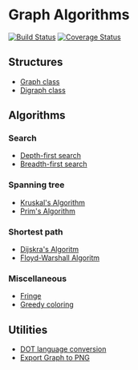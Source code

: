 Graph Algorithms
================

[![Build Status](https://travis-ci.org/caiopo/graph.svg?branch=master)](https://travis-ci.org/caiopo/graph) [![Coverage Status](https://coveralls.io/repos/github/caiopo/graph/badge.svg?branch=master)](https://coveralls.io/github/caiopo/graph?branch=master)

Structures
----------
- [Graph class](graph/core/graph.py)
- [Digraph class](graph/core/digraph.py)


Algorithms
----------
### Search
- [Depth-first search](graph/algorithm/search.py)
- [Breadth-first search](graph/algorithm/search.py)

### Spanning tree
- [Kruskal's Algorithm](graph/algorithm/spanning_tree.py)
- [Prim's Algorithm](graph/algorithm/spanning_tree.py)

### Shortest path
- [Dijskra's Algoritm](graph/algorithm/coloring.py)
- [Floyd-Warshall Algoritm](graph/algorithm/coloring.py)

### Miscellaneous
- [Fringe](graph/algorithm/fringe.py)
- [Greedy coloring](graph/algorithm/coloring.py)

Utilities
---------
- [DOT language conversion](graph/util/graphviz.py)
- [Export Graph to PNG](graph/util/graphviz.py)
